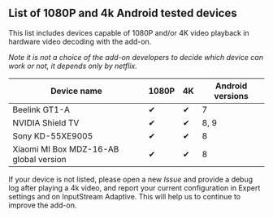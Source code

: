 ## List of 1080P and 4k Android tested devices

This list includes devices capable of 1080P and/or 4K video playback in hardware video decoding with the add-on.

*Note it is not a choice of the add-on developers to decide which device can work or not, it depends only by netflix.*

| Device name                              | 1080P  | 4K     | Android versions |
| ---------------------------------------- | ------ | ------ | ---------------- |
| Beelink GT1-A                            | ✔     | ✔      | 7                |
| NVIDIA Shield TV                         | ✔     | ✔      | 8, 9             |
| Sony KD-55XE9005                         | ✔     | ✔      | 8                |
| Xiaomi MI Box MDZ-16-AB global version   | ✔     | ✔      | 8                |

If your device is not listed, please open a new *Issue* and provide a debug log after playing a 4k video, and report your current configuration in Expert settings and on InputStream Adaptive.
This will help us to continue to improve the add-on.
